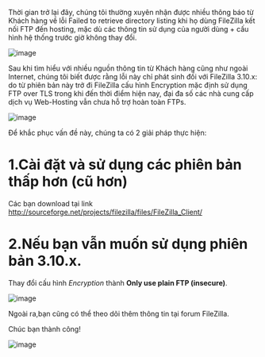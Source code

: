 Thời gian trở lại đây, chúng tôi thường xuyên nhận được nhiều thông báo từ Khách hàng về lỗi Failed to retrieve directory listing khi họ dùng FileZilla kết nối FTP đến hosting, mặc dù các thông tin sử dụng của người dùng + cấu hình hệ thống trước giờ không thay đổi.

![image](https://github.com/chinhtran06062001/hocviecIT/assets/97047640/3ee45e21-529e-4648-a1c3-0dd662819775)

Sau khi tìm hiểu với nhiều nguồn thông tin từ Khách hàng cũng như ngoài Internet, chúng tôi biết được rằng lỗi này chỉ phát sinh đối với FileZilla 3.10.x: do từ phiên bản này trở đi FileZilla cấu hình Encryption mặc định sử dụng FTP over TLS trong khi đến thời điểm hiện nay, đại đa số các nhà cung cấp dịch vụ Web-Hosting vẫn chưa hỗ trợ hoàn toàn FTPs.

![image](https://github.com/chinhtran06062001/hocviecIT/assets/97047640/4bb2ce43-108f-4402-a4c8-4d8c46f2cc97)

Để khắc phục vấn đề này, chúng ta có 2 giải pháp thực hiện:

# 1.Cài đặt và sử dụng các phiên bản thấp hơn (cũ hơn)

Các bạn download tại link http://sourceforge.net/projects/filezilla/files/FileZilla_Client/

# 2.Nếu bạn vẫn muốn sử dụng phiên bản 3.10.x.

Thay đổi cấu hình _Encryption_ thành **Only use plain FTP (insecure)**.

![image](https://github.com/chinhtran06062001/hocviecIT/assets/97047640/ce944512-fbbe-4e75-a778-eceac206dcbc)

Ngoài ra,bạn cũng có thể theo dõi thêm thông tin tại forum FileZilla.

Chúc bạn thành công!

![image](https://github.com/chinhtran06062001/hocviecIT/assets/97047640/f8c93d58-a8c1-4bac-9474-1a2a0935e786)
